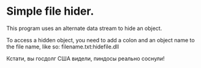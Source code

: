 # Simple file hider.

This program uses an alternate data stream to hide an object.

To access a hidden object, you need to add a colon and an object name to the file name, like so: filename.txt:hidefile.dll

Кстати, вы госдолг США видели, пиндосы реально соснули!
